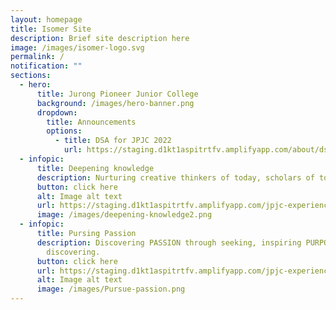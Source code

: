 ```yaml
---
layout: homepage
title: Isomer Site
description: Brief site description here
image: /images/isomer-logo.svg
permalink: /
notification: ""
sections:
  - hero:
      title: Jurong Pioneer Junior College
      background: /images/hero-banner.png
      dropdown:
        title: Announcements
        options:
          - title: DSA for JPJC 2022
            url: https://staging.d1kt1aspitrtfv.amplifyapp.com/about/dsa-2022/
  - infopic:
      title: Deepening knowledge
      description: Nurturing creative thinkers of today, scholars of tomorrow
      button: click here
      alt: Image alt text
      url: https://staging.d1kt1aspitrtfv.amplifyapp.com/jpjc-experience/total-curriculum-framework/
      image: /images/deepening-knowledge2.png
  - infopic:
      title: Pursing Passion
      description: Discovering PASSION through seeking, inspiring PURPOSE through
        discovering.
      button: click here
      url: https://staging.d1kt1aspitrtfv.amplifyapp.com/jpjc-experience/co-curriculum/
      alt: Image alt text
      image: /images/Pursue-passion.png
---
```

